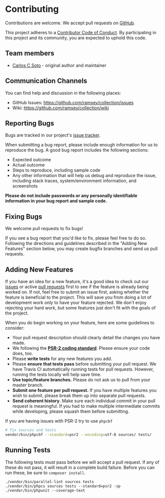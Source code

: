 # Contributing

Contributions are welcome. We accept pull requests on [GitHub](https://github.com/eclipxe13/generic-collections).

This project adheres to a [Contributor Code of Conduct](https://github.com/ramsey/collection/blob/master/CODE_OF_CONDUCT.md). By participating in this project and its community, you are expected to uphold this code.

## Team members

* [Carlos C Soto](https://github.com/eclipxe13) - original author and maintainer

## Communication Channels

You can find help and discussion in the following places:

* GitHub Issues: <https://github.com/ramsey/collection/issues>
* Wiki: <https://github.com/ramsey/collection/wiki>

## Reporting Bugs

Bugs are tracked in our project's [issue tracker](https://github.com/ramsey/collection/issues).

When submitting a bug report, please include enough information for us to reproduce the bug. A good bug report includes the following sections:

* Expected outcome
* Actual outcome
* Steps to reproduce, including sample code
* Any other information that will help us debug and reproduce the issue, including stack traces, system/environment information, and screenshots

**Please do not include passwords or any personally identifiable information in your bug report and sample code.**

## Fixing Bugs

We welcome pull requests to fix bugs!

If you see a bug report that you'd like to fix, please feel free to do so. Following the directions and guidelines described in the "Adding New Features" section below, you may create bugfix branches and send us pull requests.

## Adding New Features

If you have an idea for a new feature, it's a good idea to check out our [issues](https://github.com/ramsey/collection/issues) or active [pull requests](https://github.com/ramsey/collection/pulls) first to see if the feature is already being worked on. If not, feel free to submit an issue first, asking whether the feature is beneficial to the project. This will save you from doing a lot of development work only to have your feature rejected. We don't enjoy rejecting your hard work, but some features just don't fit with the goals of the project.

When you do begin working on your feature, here are some guidelines to consider:

* Your pull request description should clearly detail the changes you have made.
* We following the **[PSR-2 coding standard](http://www.php-fig.org/psr/psr-2/)**. Please ensure your code does, too.
* Please **write tests** for any new features you add.
* Please **ensure that tests pass** before submitting your pull request. We have Travis CI automatically running tests for pull requests. However, running the tests locally will help save time.
* **Use topic/feature branches.** Please do not ask us to pull from your master branch.
* **Submit one feature per pull request.** If you have multiple features you wish to submit, please break them up into separate pull requests.
* **Send coherent history**. Make sure each individual commit in your pull request is meaningful. If you had to make multiple intermediate commits while developing, please squash them before submitting.

If you are having issues with PSR-2 try to use `phpcbf`

```bash
# fix sources and tests
vendor/bin/phpcbf --standard=psr2 --encoding=utf-8 sources/ tests/
```

## Running Tests

The following tests must pass before we will accept a pull request. If any of these do not pass,
it will result in a complete build failure. Before you can run these, be sure to `composer install`.

```
./vendor/bin/parallel-lint sources tests
./vendor/bin/phpcs sources tests --standard=psr2 -sp
./vendor/bin/phpunit --coverage-text
```
